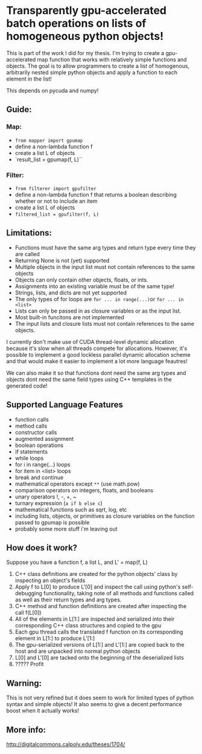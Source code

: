 # Transparently gpu-accelerated batch operations on lists of homogeneous python objects!

This is part of the work I did for my thesis.
I'm trying to create a gpu-accelerated map function that works with relatively simple functions and objects.
The goal is to allow programmers to create a list of homogenous, arbitrarily nested simple python objects and apply a function to each element in the list!

This depends on pycuda and numpy!

## Guide:

### Map:

* `from mapper import gpumap`
* define a non-lambda function f
* create a list L of objects
* `result_list = gpumap(f, L)``

### Filter:

* `from filterer import gpufilter`
* define a non-lambda function f that returns a boolean describing whether or not to include an item
* create a list L of objects
* `filtered_list = gpufilter(f, L)`

## Limitations:

* Functions must have the same arg types and return type every time they are called
* Returning None is not (yet) supported
* Multiple objects in the input list must not contain references to the same objects
* Objects can only contain other objects, floats, or ints.
* Assignments into an existing variable must be of the same type!
* Strings, lists, and dicts are not yet supported
* The only types of for loops are `for ... in range(...)`or `for ... in <list>`
* Lists can only be passed in as closure variables or as the input list.
* Most built-in funcitons are not implemented
* The input lists and closure lists must not contain references to the same objects.

I currently don't make use of CUDA thread-level dynamic allocation because it's slow when all threads compete for allocations. However, it's possible to implement a good lockless parallel dynamic allocation scheme and that would make it easier to implement a lot more language feautres!

We can also make it so that functions dont need the same arg types and objects dont need the same field types using C++ templates in the generated code!


## Supported Language Features

* function calls
* method calls
* constructor calls
* augmented assignment
* boolean operations
* if statements
* while loops
* for i in range(...) loops
* for item in \<list\> loops
* break and continue
* mathematical operators except `**` (use math.pow)
* comparison operators on integers, floats, and booleans
* unary operators !, -, +, ~
* turnary expression (`a if b else c`)
* mathematical functions such as sqrt, log, etc
* including lists, objects, or primitives as closure variables on the function passed to gpumap is possible
* probably some more stuff i'm leaving out


## How does it work?

Suppose you have a function f, a list L, and L' = map(f, L)

1.  C++ class definitions are created for the python objects' class by inspecting an object's fields
2.  Apply f to L[0] to produce L'[0] and inspect the call using python's self-debugging functionality, taking note of all methods and functions called as well as their return types and arg types.
3.  C++ method and function definitions are created after inspecting the call f(L[0])
4.  All of the elements in L[1:] are inspected and serialized into their corresponding C++ class structures and copied to the gpu
5.  Each gpu thread calls the translated f function on its corresponding element in L[1:] to produce L'[1:]
6.  The gpu-serialized versions of L[1:] and L'[1:] are copied back to the host and are unpacked into normal python objects
7.  L[0] and L'[0] are tacked onto the beginning of the deserialized lists
8.  ????? Profit

## Warning:

This is not very refined but it does seem to work for limited types of python syntax and simple objects!
It also seems to give a decent performance boost when it actually works!

## More info:
http://digitalcommons.calpoly.edu/theses/1704/
